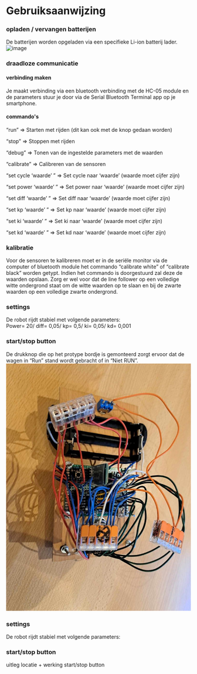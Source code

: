 # Gebruiksaanwijzing

### opladen / vervangen batterijen
De batterijen worden opgeladen via een specifieke Li-ion batterij lader.
 ![image](https://github.com/xandero1/Linefollower/assets/116888860/4597830a-943f-47fc-936d-200a9baeeb70)

### draadloze communicatie
#### verbinding maken
Je maakt verbinding via een bluetooth verbinding met de HC-05 module en de parameters stuur je door via de Serial Bluetooth Terminal app op je smartphone.

#### commando's
“run” => Starten met rijden (dit kan ook met de knop gedaan worden)

“stop” => Stoppen met rijden

“debug” => Tonen van de ingestelde parameters met de waarden

“calibrate” => Calibreren van de sensoren

“set cycle ‘waarde’ ” => Set cycle naar ‘waarde’ (waarde moet cijfer zijn)

“set power ‘waarde’ ” => Set power naar ‘waarde’ (waarde moet cijfer zijn)

“set diff ‘waarde’ ” => Set diff naar ‘waarde’ (waarde moet cijfer zijn)

“set kp ‘waarde’ ” => Set kp naar ‘waarde’ (waarde moet cijfer zijn)

“set ki ‘waarde’ ” => Set ki naar ‘waarde’ (waarde moet cijfer zijn)

“set kd ‘waarde’ ” => Set kd naar ‘waarde’ (waarde moet cijfer zijn)

### kalibratie
Voor de sensoren te kalibreren moet er in de seriële monitor via de computer of bluetooth module het commando “calibrate white” of “calibrate black” worden getypt. Indien het commando is doorgestuurd zal deze de waarden opslaan. Zorg er wel voor dat de line follower op een volledige witte ondergrond staat om de witte waarden op te slaan en bij de zwarte waarden op een volledige zwarte ondergrond.  

### settings
De robot rijdt stabiel met volgende parameters:  
Power= 20/ diff= 0,05/ kp= 0,5/ ki= 0,05/ kd= 0,001
### start/stop button
De drukknop die op het protype bordje is gemonteerd zorgt ervoor dat de wagen in “Run” stand wordt gebracht of in “Niet RUN”.
![image](images/Bovenaanzicht.jpg)

### settings
De robot rijdt stabiel met volgende parameters:  

### start/stop button
uitleg locatie + werking start/stop button
